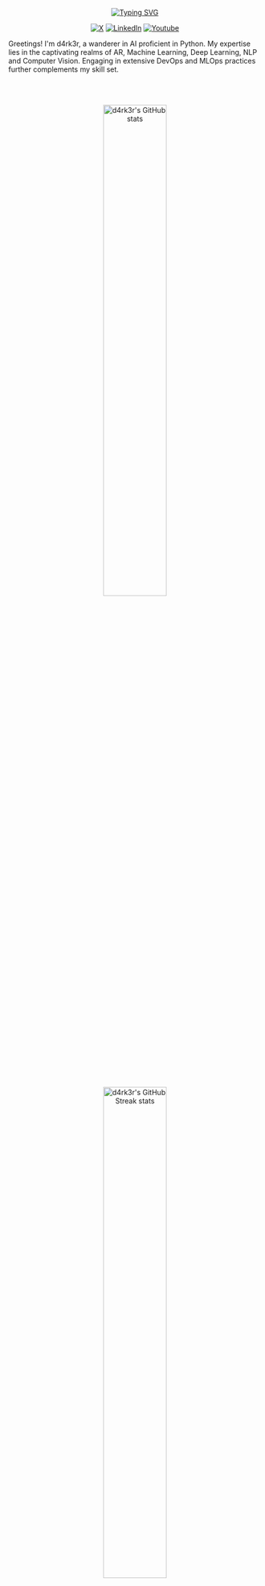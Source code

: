 <!--
**d4rk3r9923/d4rk3r9923** is a ✨ _special_ ✨ repository because its `README.md` (this file) appears on your GitHub profile.

Here are some ideas to get you started:

- 🔭 I’m currently working on ...
- 🌱 I’m currently learning ...
- 👯 I’m looking to collaborate on ...
- 🤔 I’m looking for help with ...
- 💬 Ask me about ...
- 📫 How to reach me: ...
- 😄 Pronouns: ...
- ⚡ Fun fact: ...
-->

<p align="center">
<a href="https://github.com/d4rk3r9923"><img src="https://readme-typing-svg.demolab.com?font=Fira+Code&size=24&pause=2000&color=4A71D9&center=true&vCenter=true&width=435&lines=Hi+there%F0%9F%91%8B!+I+am+d4rk3r;Nice+to+meet+you!" alt="Typing SVG" /></a>
</p>

<p align="center">
    <a href="https://x.com/d4rk3r9923"><img alt="X" src="https://img.shields.io/badge/X-000000?logo=X&logoColor=white"></a>
    <a href="https://linkedin.com/in/d4rk3r"><img alt="LinkedIn" src="https://img.shields.io/badge/LinkedIn-0A66C2?logo=Linkedin&logoColor=white"></a>
    <a href="https://www.youtube.com/@d4rk3r99"><img alt="Youtube" src="https://img.shields.io/badge/Youtube-ff0000?logo=Youtube&logoColor=white"></a>
</p>

<p align="left">Greetings! I'm d4rk3r, a wanderer in AI proficient in Python. My expertise lies in the captivating realms of AR, Machine Learning, Deep Learning, NLP and Computer Vision. Engaging in extensive DevOps and MLOps practices further complements my skill set.</p>

<br>
<br>
<p align="center">
  <img width="50%" src="https://github-readme-stats-five-topaz-76.vercel.app/api?username=d4rk3r&show_icons=true&theme=dark" alt="d4rk3r's GitHub stats">
  <img width="50%" src="https://streak-stats.demolab.com/?user=d4rk3r9923&theme=dark" alt="d4rk3r's GitHub Streak stats">
</p>

# Websites

<h3 align="left">Programming</h3>
<p>
    <a href="https://python.org"><img alt="Python" src="https://img.shields.io/badge/Python-3776AB.svg?logo=python&logoColor=white"></a>
    <a href="https://gnu.org"><img alt="GNU Bash" src="https://img.shields.io/badge/GNU Bash-4EAA25.svg?logo=gnubash&logoColor=white"></a>
</p>

<h3 align="left">Web Servers</h3>
<p>
   <img alt="Nginx" src="https://img.shields.io/badge/Nginx-009639.svg?logo=Nginx&logoColor=white"></img>
   <img alt="Apache" src="https://img.shields.io/badge/Apache-D22128.svg?logo=Apache&logoColor=white"></img>
   <img alt="Traefik" src="https://img.shields.io/badge/Traefik-24A1C1.svg?logo=Traefik-Proxy&logoColor=white"></img>
</p>


<h3 align="left">Framework & Libraries</h3>
<p> 
  <a href="https://fastapi.tiangolo.com/" target="_blank">
    <img alt="FastAPI" src="https://img.shields.io/badge/FastAPI-009688.svg?logo=FastAPI&logoColor=white"></img>
  </a>
  <a href="https://www.djangoproject.com/" target="_blank">
    <img alt="Django" src="https://img.shields.io/badge/Django-006400.svg?logo=Django&logoColor=white"></img>
  </a>
  <a href="https://www.django-rest-framework.org/" target="_blank">
    <img alt="Django Rest Framework" src="https://img.shields.io/badge/Django%20Rest%20Framework%20-%23404d59.svg?logo=django&logoColor=white"></img>
  </a>
  <a href="https://flask.palletsprojects.com/" target="_blank">
    <img alt="Flask" src="https://img.shields.io/badge/Flask-000000.svg?logo=flask&logoColor=white"></img>
  </a>
  <a href="https://angular.io/" target="_blank">
    <img alt="Angular" src="https://img.shields.io/badge/Angular%20-%2320232a.svg?logo=angular&logoColor=red"></img>
  </a>
  <a href="https://www.qt.io/" target="_blank">
    <img alt="Qt" src="https://img.shields.io/badge/Qt-006400.svg?logo=Qt&logoColor=white"></img>
  </a>
  <a href="https://flutter.dev/" target="_blank">
    <img alt="Flutter" src="https://img.shields.io/badge/Flutter-2391E6.svg?logo=Flutter&logoColor=white"></img>
  </a>
  <a href="https://developer.android.com/" target="_blank">
    <img alt="Android" src="https://img.shields.io/badge/Android-7AFF33.svg?logo=Android&logoColor=black"></img>
  </a>
  <a href="https://www.tensorflow.org/" target="_blank">
    <img alt="Tensorflow" src="https://img.shields.io/badge/Tensorflow-v2-FE7A16.svg?logo=Tensorflow&logoColor=white"></img>
  </a>
  <a href="https://pytorch.org/" target="_blank">
    <img alt="PyTorch" src="https://img.shields.io/badge/PyTorch-EE4C2C.svg?logo=PyTorch&logoColor=white"></img>
  </a>
  <a href="https://pytorch.org/vision/stable/index.html" target="_blank">
    <img alt="TorchVision" src="https://img.shields.io/badge/TorchVision-EE4C2C.svg?logo=PyTorch&logoColor=white"></img>
  </a>
  <a href="https://pytorch.org/audio/stable/index.html" target="_blank">
    <img alt="TorchAudio" src="https://img.shields.io/badge/TorchAudio-EE4C2C.svg?logo=PyTorch&logoColor=white"></img>
  </a>
  <a href="https://onnx.ai/" target="_blank">
    <img alt="Onnx" src="https://img.shields.io/badge/Onnx-717272.svg?logo=Onnx&logoColor=white"></img>
  </a>
  <a href="https://onnxruntime.ai/" target="_blank">
    <img alt="Onnx-runtime" src="https://img.shields.io/badge/OnnxRuntime-717272.svg?logo=Onnx&logoColor=white"></img>
  </a>
  <a href="https://opencv.org/" target="_blank">
    <img alt="OpenCV" src="https://img.shields.io/badge/OpenCV-2391E6.svg?logo=OpenCV&logoColor=white"></img>
  </a>
  <a href="https://google.github.io/mediapipe/" target="_blank">
    <img alt="Mediapipe" src="https://img.shields.io/badge/Mediapipe-008F9E.svg?&logoColor=white"></img>
  </a>
  <a href="https://mlflow.org/" target="_blank">
    <img alt="MLFlow" src="https://img.shields.io/badge/MLFlow-0194E2.svg?logo=MLFlow&logoColor=white"></img>
  </a>
  <a href="https://kubeflow.org/" target="_blank">
    <img alt="Kubeflow" src="https://img.shields.io/badge/Kubeflow-326CE5.svg?logo=Kubernetes&logoColor=white"></img>
  </a>
  <a href="https://airflow.apache.org/" target="_blank">
    <img alt="Airflow" src="https://img.shields.io/badge/Apache%20Airflow-017CEE.svg?logo=Apache%20Airflow&logoColor=white"></img>
  </a>
  <a href="https://dvc.org/" target="_blank">
    <img alt="DVC" src="https://img.shields.io/badge/DVC-9453BF.svg?logo=DVC&logoColor=white"></img>
  </a>
  <a href="https://clear.ml/" target="_blank">
    <img alt="ClearML" src="https://img.shields.io/badge/ClearML-30BFBF.svg?logo=ClearML&logoColor=white"></img>
  </a>
  <a href="https://neptune.ai/" target="_blank">
    <img alt="Neptune" src="https://img.shields.io/badge/Neptune-5C7DE3.svg?logo=Neptune&logoColor=white"></img>
  </a>
</p>

<h3 align="left">Databases</h3>
<p>
    <a href="#"><img alt="PostgreSql" src="https://img.shields.io/badge/PostgreSql-4169E1?logo=postgresql&logoColor=white"></a>
    <a href="#"><img alt="SQLite" src ="https://img.shields.io/badge/SQLite-003B57.svg?logo=sqlite&logoColor=white"></a>
    <a href="#"><img alt="MySQL" src ="https://img.shields.io/badge/MySQL-4479A1.svg?logo=MySQL&logoColor=white"></a>
    <a href="#"><img alt="MariaDB" src ="https://img.shields.io/badge/MariaDB-003545.svg?logo=MariaDB&logoColor=white"></a>
</p>

<h3 align="left">VPN Servers</h3>
<p>
    <a href="#"><img alt="WireGuard" src="https://img.shields.io/badge/WireGuard-88171A?logo=WireGuard&logoColor=white"></a>
    <a href="#"><img alt="OpenVPN" src="https://img.shields.io/badge/OpenVPN-EA7E20?logo=OpenVPN&logoColor=white"></a>
</p>

<h3 align="left">Virtualization Platforms</h3>
<p>
    <a href="#"><img alt="QEMU" src="https://img.shields.io/badge/QEMU-FF6600?logo=QEMU&logoColor=white"></a>
    <a href="#"><img alt="VirtualBox" src="https://img.shields.io/badge/VirtualBox-183A61?logo=VirtualBox&logoColor=white"></a>
    <a href="#"><img alt="VMware" src="https://img.shields.io/badge/VMware-607078?logo=VMware&logoColor=white"></a>
    <a href="#"><img alt="VMwareESXI" src="https://img.shields.io/badge/VMware ESXI-607078?logo=VMware&logoColor=white"></a>
</p>

<h3 align="left">Software and tools</h3>
<p>
    <a href="#"><img alt="Git" src="https://img.shields.io/badge/Git%20-%23F05033.svg?logo=git&logoColor=white"></a>
    <a href="#"><img alt="Meson" src="https://img.shields.io/badge/Meson%20-%2391E6.svg?logo=Meson&logoColor=white"></a>
    <a href="#"><img alt="Cmake" src="https://img.shields.io/badge/Cmake-064F8C.svg?logo=Cmake&logoColor=white"></a>
    <a href="#"><img alt="Docker" src="https://img.shields.io/badge/Docker-2391E6.svg?logo=docker&logoColor=white"></img></a>
    <a href="#"><img alt="Podman" src="https://img.shields.io/badge/Podman-892CA0.svg?logo=Podman&logoColor=white"></img></a>
    <a href="#"><img alt="Dependabot" src="https://img.shields.io/badge/Dependabot-025E8C.svg?logo=Dependabot&logoColor=white"></img></a>
    <a href="#"><img alt="Nvidia" src="https://img.shields.io/badge/Nvidia-76B900.svg?logo=Nvidia&logoColor=white"></img></a>
    <a href="#"><img alt="LLVM" src="https://img.shields.io/badge/LLVM-262D3A.svg?logo=LLVM&logoColor=white"></img></a>
    <a href="#"><img alt="Postman" src="https://img.shields.io/badge/Postman-FF6C37?logo=postman&logoColor=white"></a>
    <a href="#"><img alt="Conventional Commits" src="https://img.shields.io/badge/Conventional Commits-FE5196?logo=conventionalcommits&logoColor=white"></a>
    <a href="#"><img alt="Stack Overflow" src="https://img.shields.io/badge/-StackOverflow-F58025?logo=stack-overflow&logoColor=white"></a>
    <a href="#"><img alt="Visual Studio Code" src="https://img.shields.io/badge/Visual%20Studio%20Code-0078d7.svg?logo=visual-studio-code&logoColor=white"></a>
    <a href="#"><img alt="PyCharm" src="https://img.shields.io/badge/PyCharm-000000.svg?logo=pycharm&logoColor=white"></a>
    <a href="#"><img alt="Clion" src="https://img.shields.io/badge/Clion-1AC69B.svg?logo=Clion&logoColor=white"></a>
    <a href="#"><img alt="Android Studio" src="https://img.shields.io/badge/Android Studio-3DDC84.svg?logo=androidstudio&logoColor=white"></a>
    <a href="#"><img alt="Jupyter" src="https://img.shields.io/badge/JupyterNotebook-F37626.svg?logo=Jupyter&logoColor=white"></a>
    <a href="#"><img alt="Kubernetes" src="https://img.shields.io/badge/Kubernetes-2391E6.svg?logo=Kubernetes&logoColor=white"></a>
    <a href="#"><img alt="Blender" src="https://img.shields.io/badge/Blender-F5792A.svg?logo=Blender&logoColor=white"></a>
    <a href="#"><img alt="GithubActions" src="https://img.shields.io/badge/Github Actions-2088FF.svg?logo=githubactions&logoColor=white"></a>
    <a href="#"><img alt="Anaconda" src="https://img.shields.io/badge/Anaconda-44A833.svg?logo=Anaconda&logoColor=white"></a>
    <a href="#"><img alt="Ansible" src="https://img.shields.io/badge/Ansible-EE0000.svg?logo=Ansible&logoColor=white"></a>
</p>

<h3 align="left">Linux Distributions</h3>
<p>
    <a href="#"><img alt="Fedora" src="https://img.shields.io/badge/Fedora-51A2DA.svg?logo=fedora&logoColor=white"></a>
    <a href="#"><img alt="CentOS" src="https://img.shields.io/badge/CentOS-262577.svg?logo=CentOS&logoColor=white"></a>
    <a href="#"><img alt="RHEL" src="https://img.shields.io/badge/RHEL-EE0000.svg?logo=redhat&logoColor=white"></a>
    <a href="#"><img alt="OpenSUSE" src="https://img.shields.io/badge/OpenSUSE-73BA25.svg?logo=OpenSUSE&logoColor=white"></a>
    <a href="#"><img alt="Ubuntu" src="https://img.shields.io/badge/Ubuntu-FE7A16.svg?logo=Ubuntu&logoColor=white"></a>
    <a href="#"><img alt="Debian" src="https://img.shields.io/badge/Debian-A81D33.svg?logo=Debian&logoColor=white"></a>
</p>

<h3 align="left">Platforms</h3>
<p>
    <a href="#"><img alt="Linux" src="https://img.shields.io/badge/Linux-%23F7DF1E.svg?logo=Linux&logoColor=black"></a>
    <a href="#"><img alt="Windows" src="https://img.shields.io/badge/Windows-%2391E6.svg?logo=Windows&logoColor=white"></a>
    <a href="#"><img alt="OSX" src="https://img.shields.io/badge/Mac-OSX-%23E34F26.svg?logo=Apple&logoColor=white"></a>
</p>

<h3 align="left">Cloud Providers</h3>
<p>
    <a href="#"><img alt="Amazon AWS" src="https://img.shields.io/badge/AmazonAWS-232F3E.svg?logo=amazonaws&logoColor=white"></a>
    <a href="#"><img alt="Azure" src="https://img.shields.io/badge/AzureCloud-232F3E.svg?logo=azuredevops&logoColor=white"></a>
    <a href="#"><img alt="Google Cloud" src="https://img.shields.io/badge/Google-Cloud-4285F4.svg?logo=googlecloud&logoColor=white"></a>
</p>

## Projects

- Tabular Data
- Time Series Data
- Image Data
- Text Data
- Audio Data
- Graph Data

## Useful links
 
- [Google Developer Account](https://developers.google.com/)
- [Google Cloud Skill Boost Profile](https://www.cloudskillsboost.google/)
- [Patreon](https://www.patreon.com/)
